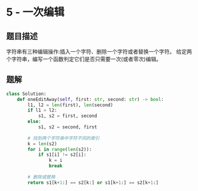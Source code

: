 # 5 - 一次编辑

## 题目描述
字符串有三种编辑操作:插入一个字符、删除一个字符或者替换一个字符。 给定两个字符串，编写一个函数判定它们是否只需要一次(或者零次)编辑。


## 题解
```python
class Solution:
    def oneEditAway(self, first: str, second: str) -> bool:
        l1, l2 = len(first), len(second)
        if l1 > l2:
            s1, s2 = first, second
        else:
            s1, s2 = second, first
        
        # 找到两个字符串中字符不同的索引
        k = len(s2)
        for i in range(len(s2)):
            if s1[i] != s2[i]:
                k = i
                break
        
        # 删除或替换
        return s1[k+1:] == s2[k:] or s1[k+1:] == s2[k+1:]
```